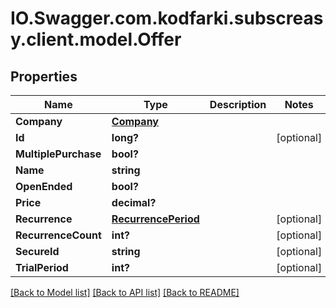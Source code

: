 # IO.Swagger.com.kodfarki.subscreasy.client.model.Offer
## Properties

Name | Type | Description | Notes
------------ | ------------- | ------------- | -------------
**Company** | [**Company**](Company.md) |  | 
**Id** | **long?** |  | [optional] 
**MultiplePurchase** | **bool?** |  | 
**Name** | **string** |  | 
**OpenEnded** | **bool?** |  | 
**Price** | **decimal?** |  | 
**Recurrence** | [**RecurrencePeriod**](RecurrencePeriod.md) |  | [optional] 
**RecurrenceCount** | **int?** |  | [optional] 
**SecureId** | **string** |  | [optional] 
**TrialPeriod** | **int?** |  | [optional] 

[[Back to Model list]](../README.md#documentation-for-models) [[Back to API list]](../README.md#documentation-for-api-endpoints) [[Back to README]](../README.md)

